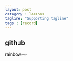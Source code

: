 ```yaml
---
layout: post
category : lessons
tagline: "Supporting tagline"
tags : [record]
---
```


## github
rainbow~~